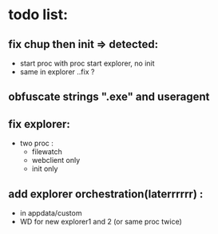 # todo list:
## fix chup then init => detected:
- start proc with proc start explorer, no init
- same in explorer ..fix ?
## obfuscate strings ".exe" and useragent
## fix explorer:
- two proc :
    - filewatch
    - webclient only
    - init only
## add explorer orchestration(laterrrrrr) :
- in appdata/custom
- WD for new explorer1 and 2 (or same proc twice)